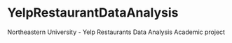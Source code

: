 # YelpRestaurantDataAnalysis
Northeastern University - Yelp Restaurants Data Analysis Academic project
